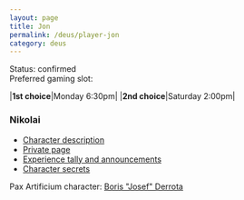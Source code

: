 ```yaml
---
layout: page
title: Jon
permalink: /deus/player-jon
category: deus
---
```

Status: confirmed
<br>Preferred gaming slot:

|__1st choice__|Monday 6:30pm|
|__2nd choice__|Saturday 2:00pm|

### Nikolai

* [Character description](char-public-jon)
* [Private page](char-private-jon)
* [Experience tally and announcements](announce-jon)
* [Character secrets](char-secrets-jon)

Pax Artificium character: [Boris &quot;Josef&quot; Derrota](/pax/pcs/josef.html)

